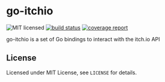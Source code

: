 # go-itchio

![MIT licensed](https://img.shields.io/badge/license-MIT-blue.svg)
[![build status](https://git.itch.ovh/itchio/go-itchio/badges/master/build.svg)](https://git.itch.ovh/itchio/go-itchio/commits/master)
[![coverage report](https://git.itch.ovh/itchio/go-itchio/badges/master/coverage.svg)](https://git.itch.ovh/itchio/go-itchio/commits/master)

go-itchio is a set of Go bindings to interact with the itch.io API

## License

Licensed under MIT License, see `LICENSE` for details.
